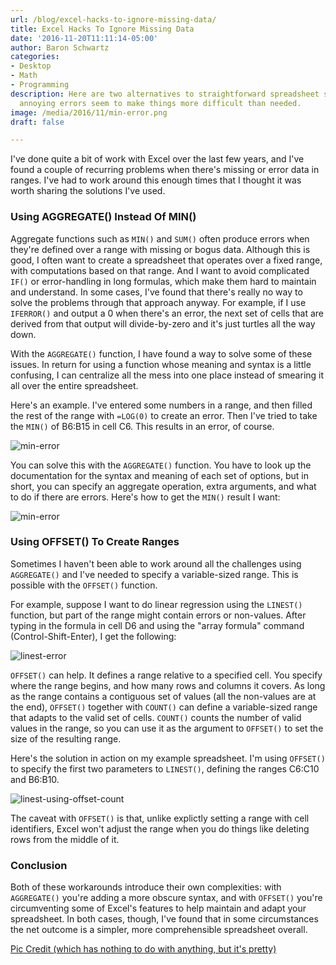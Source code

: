 ```yaml
---
url: /blog/excel-hacks-to-ignore-missing-data/
title: Excel Hacks To Ignore Missing Data
date: '2016-11-20T11:11:14-05:00'
author: Baron Schwartz
categories:
- Desktop
- Math
- Programming
description: Here are two alternatives to straightforward spreadsheet syntax when
  annoying errors seem to make things more difficult than needed.
image: /media/2016/11/min-error.png
draft: false

---
```

I've done quite a bit of work with Excel over the last few years, and I've found a couple of recurring problems when there's missing or error data in ranges. I've had to work around this enough times that I thought it was worth sharing the solutions I've used.

<!--more-->

### Using AGGREGATE() Instead Of MIN()

Aggregate functions such as `MIN()` and `SUM()` often produce errors when they're defined over a range with missing or bogus data. Although this is good, I often want to create a spreadsheet that operates over a fixed range, with computations based on that range. And I want to avoid complicated `IF()` or error-handling in long formulas, which make them hard to maintain and understand. In some cases, I've found that there's really no way to solve the problems through that approach anyway. For example, if I use `IFERROR()` and output a 0 when there's an error, the next set of cells that are derived from that output will divide-by-zero and it's just turtles all the way down.

With the `AGGREGATE()` function, I have found a way to solve some of these issues. In return for using a function whose meaning and syntax is a little confusing, I can centralize all the mess into one place instead of smearing it all over the entire spreadsheet.

Here's an example. I've entered some numbers in a range, and then filled the rest of the range with `=LOG(0)` to create an error. Then I've tried to take the `MIN()` of B6:B15 in cell C6\. This results in an error, of course.

![min-error](/media/2016/11/min-error.png)

You can solve this with the `AGGREGATE()` function. You have to look up the documentation for the syntax and meaning of each set of options, but in short, you can specify an aggregate operation, extra arguments, and what to do if there are errors. Here's how to get the `MIN()` result I want:

![min-error](/media/2016/11/aggregate.png)

### Using OFFSET() To Create Ranges

Sometimes I haven't been able to work around all the challenges using `AGGREGATE()` and I've needed to specify a variable-sized range. This is possible with the `OFFSET()` function.

For example, suppose I want to do linear regression using the `LINEST()` function, but part of the range might contain errors or non-values. After typing in the formula in cell D6 and using the "array formula" command (Control-Shift-Enter), I get the following:

![linest-error](/media/2016/11/linest-error.png)

`OFFSET()` can help. It defines a range relative to a specified cell. You specify where the range begins, and how many rows and columns it covers. As long as the range contains a contiguous set of values (all the non-values are at the end), `OFFSET()` together with `COUNT()` can define a variable-sized range that adapts to the valid set of cells. `COUNT()` counts the number of valid values in the range, so you can use it as the argument to `OFFSET()` to set the size of the resulting range.

Here's the solution in action on my example spreadsheet. I'm using `OFFSET()` to specify the first two parameters to `LINEST()`, defining the ranges C6:C10 and B6:B10.

![linest-using-offset-count](/media/2016/11/linest-using-offset-count.png)

The caveat with `OFFSET()` is that, unlike explictly setting a range with cell identifiers, Excel won't adjust the range when you do things like deleting rows from the middle of it.

### Conclusion

Both of these workarounds introduce their own complexities: with `AGGREGATE()` you're adding a more obscure syntax, and with `OFFSET()` you're circumventing some of Excel's features to help maintain and adapt your spreadsheet. In both cases, though, I've found that in some circumstances the net outcome is a simpler, more comprehensible spreadsheet overall.

[Pic Credit (which has nothing to do with anything, but it's pretty)](https://www.pexels.com/photo/green-and-lime-bird-on-gray-wood-log-191757/)
